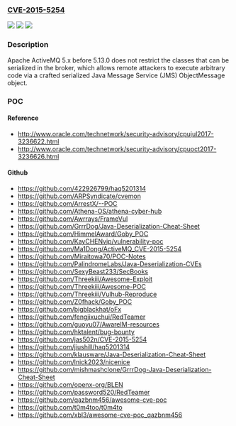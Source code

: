 ### [CVE-2015-5254](https://cve.mitre.org/cgi-bin/cvename.cgi?name=CVE-2015-5254)
![](https://img.shields.io/static/v1?label=Product&message=n%2Fa&color=blue)
![](https://img.shields.io/static/v1?label=Version&message=n%2Fa&color=blue)
![](https://img.shields.io/static/v1?label=Vulnerability&message=n%2Fa&color=brighgreen)

### Description

Apache ActiveMQ 5.x before 5.13.0 does not restrict the classes that can be serialized in the broker, which allows remote attackers to execute arbitrary code via a crafted serialized Java Message Service (JMS) ObjectMessage object.

### POC

#### Reference
- http://www.oracle.com/technetwork/security-advisory/cpujul2017-3236622.html
- http://www.oracle.com/technetwork/security-advisory/cpuoct2017-3236626.html

#### Github
- https://github.com/422926799/haq5201314
- https://github.com/ARPSyndicate/cvemon
- https://github.com/ArrestX/--POC
- https://github.com/Athena-OS/athena-cyber-hub
- https://github.com/Awrrays/FrameVul
- https://github.com/GrrrDog/Java-Deserialization-Cheat-Sheet
- https://github.com/HimmelAward/Goby_POC
- https://github.com/KayCHENvip/vulnerability-poc
- https://github.com/Ma1Dong/ActiveMQ_CVE-2015-5254
- https://github.com/Miraitowa70/POC-Notes
- https://github.com/PalindromeLabs/Java-Deserialization-CVEs
- https://github.com/SexyBeast233/SecBooks
- https://github.com/Threekiii/Awesome-Exploit
- https://github.com/Threekiii/Awesome-POC
- https://github.com/Threekiii/Vulhub-Reproduce
- https://github.com/Z0fhack/Goby_POC
- https://github.com/bigblackhat/oFx
- https://github.com/fengjixuchui/RedTeamer
- https://github.com/guoyu07/AwareIM-resources
- https://github.com/hktalent/bug-bounty
- https://github.com/jas502n/CVE-2015-5254
- https://github.com/jiushill/haq5201314
- https://github.com/klausware/Java-Deserialization-Cheat-Sheet
- https://github.com/lnick2023/nicenice
- https://github.com/mishmashclone/GrrrDog-Java-Deserialization-Cheat-Sheet
- https://github.com/openx-org/BLEN
- https://github.com/password520/RedTeamer
- https://github.com/qazbnm456/awesome-cve-poc
- https://github.com/t0m4too/t0m4to
- https://github.com/xbl3/awesome-cve-poc_qazbnm456

